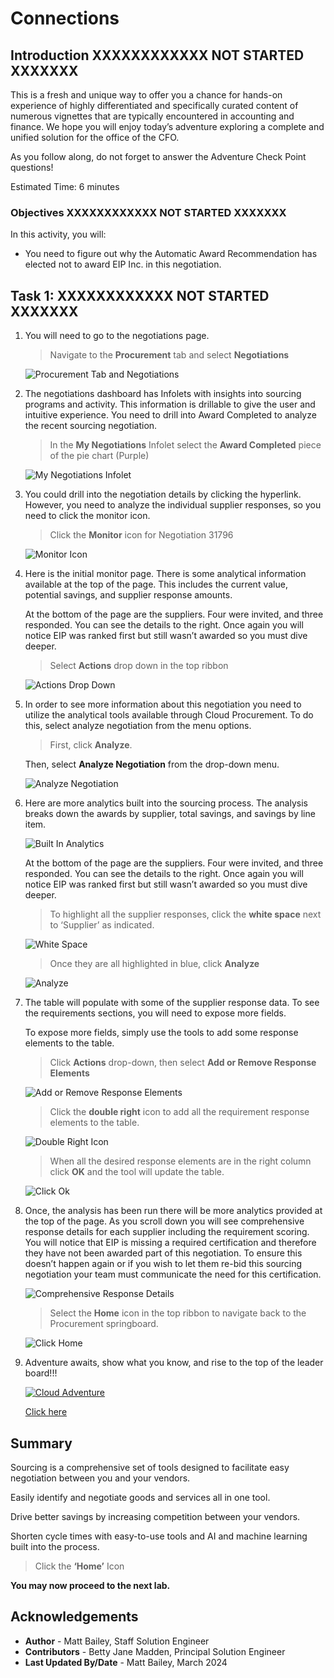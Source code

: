 # Connections

## Introduction XXXXXXXXXXXX NOT STARTED XXXXXXX

This is a fresh and unique way to offer you a chance for hands-on experience of highly differentiated and specifically curated content of numerous vignettes that are typically encountered in accounting and finance. We hope you will enjoy today’s adventure exploring a complete and unified solution for the office of the CFO.

As you follow along, do not forget to answer the Adventure Check Point questions! 


Estimated Time: 6 minutes


### Objectives XXXXXXXXXXXX NOT STARTED XXXXXXX

In this activity, you will:
* You need to figure out why the Automatic Award Recommendation has elected not to award EIP Inc. in this negotiation. 
 



## Task 1: XXXXXXXXXXXX NOT STARTED XXXXXXX

1. You will need to go to the negotiations page.

    > Navigate to the **Procurement** tab and select **Negotiations**

    ![Procurement Tab and Negotiations](images/procurement-tab.png)


2. The negotiations dashboard has Infolets with insights into sourcing programs and activity. This information is drillable to give the user and intuitive experience. You need to drill into Award Completed to analyze the recent sourcing negotiation.

    > In the **My Negotiations** Infolet select the **Award Completed** piece of the pie chart (Purple)

    ![My Negotiations Infolet](images/My-Negotiations-Infolet.png)


3. You could drill into the negotiation details by clicking the hyperlink. However, you need to analyze the individual supplier responses, so you need to click the monitor icon.

    > Click the **Monitor** icon for Negotiation 31796

    ![Monitor Icon](images/monitor-icon.png)


4. Here is the initial monitor page. There is some analytical information available at the top of the page. This includes the current value, potential savings, and supplier response amounts.  
    
    At the bottom of the page are the suppliers. Four were invited, and three responded. You can see the details to the right. Once again you will notice EIP was ranked first but still wasn’t awarded so you must dive deeper.

    > Select **Actions** drop down in the top ribbon

    ![Actions Drop Down](images/actions-drop-down.png)


5. In order to see more information about this negotiation you need to utilize the analytical tools available through Cloud Procurement. To do this, select analyze negotiation from the menu options.  

    > First, click **Analyze**.

    Then, select **Analyze Negotiation** from the drop-down menu.

    ![Analyze Negotiation](images/analyze-negotiation.png)


6. Here are more analytics built into the sourcing process. The analysis breaks down the awards by supplier, total savings, and savings by line item. 

    ![Built In Analytics](images/built-in-analytics.png)
    
    At the bottom of the page are the suppliers. Four were invited, and three responded. You can see the details to the right. Once again you will notice EIP was ranked first but still wasn’t awarded so you must dive deeper.

    > To highlight all the supplier responses, click the **white space** next to ‘Supplier’ as indicated.

    ![White Space](images/white-space.png)

    > Once they are all highlighted in blue, click **Analyze**

    ![Analyze](images/analyze.png)


7. The table will populate with some of the supplier response data. To see the requirements sections, you will need to expose more fields.
    
    To expose more fields, simply use the tools to add some response elements to the table.

    > Click **Actions** drop-down, then select **Add or Remove Response Elements**

    ![Add or Remove Response Elements](images/add-or-remove-response-elements.png)

    > Click the **double right** icon to add all the requirement response elements to the table.

    ![Double Right Icon](images/double-right-icon.png)

    > When all the desired response elements are in the right column click **OK** and the tool will update the table.

    ![Click Ok](images/click-ok.png)


8. Once, the analysis has been run there will be more analytics provided at the top of the page. As you scroll down you will see comprehensive response details for each supplier including the requirement scoring. You will notice that EIP is missing a required certification and therefore they have not been awarded part of this negotiation. To ensure this doesn’t happen again or if you wish to let them re-bid this sourcing negotiation your team must communicate the need for this certification.

    ![Comprehensive Response Details](images/comprehensive-response-details.png)

    > Select the **Home** icon in the top ribbon to navigate back to the Procurement springboard.

    ![Click Home](images/click-home.png)



9. Adventure awaits, show what you know, and rise to the top of the leader board!!!
    
    [![Cloud Adventure](images/cloud-adventure-checkpoint-image.png)](https://apex.oracle.com/pls/apex/f?p=159406:20:::::CC:SCMCLOUDADVENTURE) 
    
    [Click here](https://apex.oracle.com/pls/apex/f?p=159406:20:::::CC:SCMCLOUDADVENTURE) 


## Summary

Sourcing is a comprehensive set of tools designed to facilitate easy negotiation between you and your vendors.

Easily identify and negotiate goods and services all in one tool.

Drive better savings by increasing competition between your vendors.

Shorten cycle times with easy-to-use tools and AI and machine learning built into the process.


  > Click the **‘Home’** Icon

**You may now proceed to the next lab.**

## Acknowledgements
* **Author** - Matt Bailey, Staff Solution Engineer
* **Contributors** -  Betty Jane Madden, Principal Solution Engineer
* **Last Updated By/Date** - Matt Bailey, March 2024

